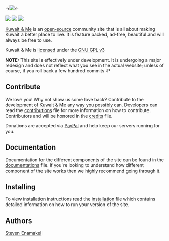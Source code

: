 ->![](https://kuwaitandme.com/images/kme-logo-beta.png)<-

[![](https://travis-ci.org/kuwaitandme/site.svg)](https://travis-ci.org/kuwaitandme/site)
[![](https://david-dm.org/kuwaitandme/site.svg)](https://david-dm.org/kuwaitandme/site)
[![](https://codeclimate.com/github/kuwaitandme/site/badges/gpa.svg)](https://codeclimate.com/github/kuwaitandme/site)


[Kuwait & Me](https://kuwaitandme.com) is an [open-source](LICENSE.md) community site that is all about making Kuwait a better place to live. It is feature packed, ad-free, beautiful and will always be free to use.

Kuwait & Me is [licensed](LICENSE.md) under the [GNU GPL v3](http://www.gnu.org/licenses/gpl-3.0.en.html)

**NOTE:** This site is effectively under development. It is undergoing a major redesign and does not reflect what you see in the actual website; unless of course, if you roll back a few hundred commits :P

Contribute
---------- 
We love you! Why not show us some love back? Contribute to the development of Kuwait & Me any way you possibly can. Developers can read the [contributions](CONTRIBUTION.md) file for more information on how to contribute. Contributors and will be honored in the [credits](CREDITS.md) file. 

Donations are accepted via [PayPal](http://linkgoeshere) and help keep our servers running for you.


Documentation
-------------
Documentation for the different components of the site can be found in the [documentations](DOCUMENTATION.md) file. If you're looking to understand how different component of the site works then we highly recommend going through it.


Installing
----------
To view installation instructions read the [installation](INSTALL.md) file which contains detailed information on how to run your version of the site.


Authors
-------
[Steven Enamakel](http://steven.pw)
